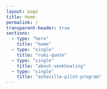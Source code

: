 ```yaml
---
layout: page
title: Home
permalink: /
transparent-header: true
sections:
  - type: "hero"
    title: "home"
  - type: "single"
    title: "rumi-quote"
  - type: "single"
    title: "about-seekhealing"
  - type: "single"
    title: "asheville-pilot-program"
---
```

